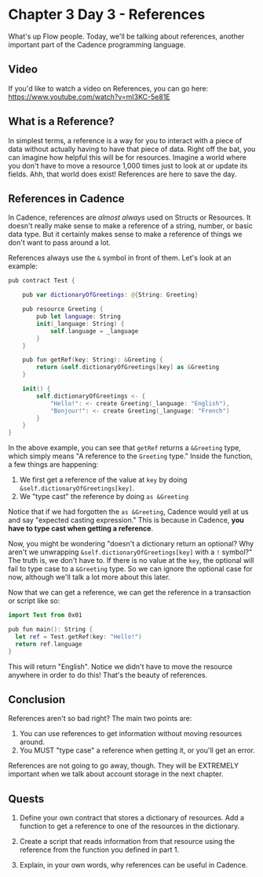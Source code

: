 # Chapter 3 Day 3 - References

What's up Flow people. Today, we'll be talking about references, another important part of the Cadence programming language.

## Video

If you'd like to watch a video on References, you can go here: https://www.youtube.com/watch?v=mI3KC-5e81E

## What is a Reference?

In simplest terms, a reference is a way for you to interact with a piece of data without actually having to have that piece of data. Right off the bat, you can imagine how helpful this will be for resources. Imagine a world where you don't have to move a resource 1,000 times just to look at or update its fields. Ahh, that world does exist! References are here to save the day.

## References in Cadence

In Cadence, references are *almost always* used on Structs or Resources. It doesn't really make sense to make a reference of a string, number, or basic data type. But it certainly makes sense to make a reference of things we don't want to pass around a lot. 

References always use the `&` symbol in front of them. Let's look at an example:

```swift
pub contract Test {

    pub var dictionaryOfGreetings: @{String: Greeting}

    pub resource Greeting {
        pub let language: String
        init(_language: String) {
            self.language = _language
        }
    }

    pub fun getRef(key: String): &Greeting {
        return &self.dictionaryOfGreetings[key] as &Greeting
    }

    init() {
        self.dictionaryOfGreetings <- {
            "Hello!": <- create Greeting(_language: "English"), 
            "Bonjour!": <- create Greeting(_language: "French")
        }
    }
}
```

In the above example, you can see that `getRef` returns a `&Greeting` type, which simply means "A reference to the `Greeting` type." Inside the function, a few things are happening:
1. We first get a reference of the value at `key` by doing `&self.dictionaryOfGreetings[key]`. 
2. We "type cast" the reference by doing `as &Greeting`

Notice that if we had forgotten the `as &Greeting`, Cadence would yell at us and say "expected casting expression." This is because in Cadence, **you have to type cast when getting a reference**.

Now, you might be wondering "doesn't a dictionary return an optional? Why aren't we unwrapping `&self.dictionaryOfGreetings[key]` with a `!` symbol?" The truth is, we don't have to. If there is no value at the `key`, the optional will fail to type case to a `&Greeting` type. So we can ignore the optional case for now, although we'll talk a lot more about this later.

Now that we can get a reference, we can get the reference in a transaction or script like so:

```swift
import Test from 0x01

pub fun main(): String {
  let ref = Test.getRef(key: "Hello!")
  return ref.language
}
```

This will return "English". Notice we didn't have to move the resource anywhere in order to do this! That's the beauty of references. 

## Conclusion

References aren't so bad right? The main two points are:
1. You can use references to get information without moving resources around.
2. You MUST "type case" a reference when getting it, or you'll get an error.

References are not going to go away, though. They will be EXTREMELY important when we talk about account storage in the next chapter.

## Quests

1. Define your own contract that stores a dictionary of resources. Add a function to get a reference to one of the resources in the dictionary.

2. Create a script that reads information from that resource using the reference from the function you defined in part 1. 

3. Explain, in your own words, why references can be useful in Cadence.

